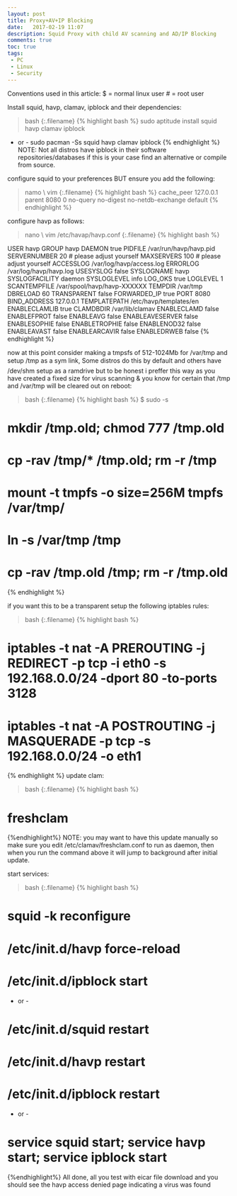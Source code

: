 ```yaml
---
layout: post
title: Proxy+AV+IP Blocking
date:   2017-02-19 11:07
description: Squid Proxy with child AV scanning and AD/IP Blocking
comments: true
toc: true
tags:
 - PC
 - Linux
 - Security
---
```


Conventions used in this article:
$ = normal linux user
\# = root user

Install squid, havp, clamav, ipblock and their dependencies:

>bash
{:.filename}
{% highlight bash %}
sudo aptitude install squid havp clamav ipblock
- or -
sudo pacman -Ss squid havp clamav ipblock
{% endhighlight %}
NOTE: Not all distros have ipblock in their software repositories/databases if this is your case find an alternative or compile from source.

configure squid to your preferences BUT ensure you add the following:

>namo \ vim
{:.filename}
{% highlight bash %}
cache_peer 127.0.0.1 parent 8080 0 no-query no-digest no-netdb-exchange default
{% endhighlight %}

configure havp as follows:

>nano \ vim /etc/havap/havp.conf
{:.filename}
{% highlight bash %}

USER havp
GROUP havp
DAEMON true
PIDFILE /var/run/havp/havp.pid
SERVERNUMBER 20 # please adjust yourself
MAXSERVERS 100 # please adjust yourself
ACCESSLOG /var/log/havp/access.log
ERRORLOG /var/log/havp/havp.log
USESYSLOG false
SYSLOGNAME havp
SYSLOGFACILITY daemon
SYSLOGLEVEL info
LOG_OKS true
LOGLEVEL 1
SCANTEMPFILE /var/spool/havp/havp-XXXXXX
TEMPDIR /var/tmp
DBRELOAD 60
TRANSPARENT false
FORWARDED_IP true
PORT 8080
BIND_ADDRESS 127.0.0.1
TEMPLATEPATH /etc/havp/templates/en
ENABLECLAMLIB true
CLAMDBDIR /var/lib/clamav
ENABLECLAMD false
ENABLEFPROT false
ENABLEAVG false
ENABLEAVESERVER false
ENABLESOPHIE false
ENABLETROPHIE false
ENABLENOD32 false
ENABLEAVAST false
ENABLEARCAVIR false
ENABLEDRWEB false
{% endhighlight %}

now at this point consider making a tmpsfs of 512-1024Mb for /var/tmp and setup /tmp as a sym link, Some distros do this by default and others have /dev/shm setup as a ramdrive but to be honest i preffer this way as you have created a fixed size for virus scanning & you know for certain that /tmp and /var/tmp will be cleared out on reboot:

>bash
{:.filename}
{% highlight bash %}
$ sudo -s
# mkdir /tmp.old; chmod 777 /tmp.old
# cp -rav /tmp/* /tmp.old; rm -r /tmp
# mount -t tmpfs -o size=256M tmpfs /var/tmp/
# ln -s /var/tmp /tmp
# cp -rav /tmp.old /tmp; rm -r /tmp.old
{% endhighlight %}

if you want this to be a transparent setup the following iptables rules:

>bash
{:.filename}
{% highlight bash %}
# iptables -t nat -A PREROUTING -j REDIRECT -p tcp -i eth0 -s 192.168.0.0/24 -dport 80 -to-ports 3128
# iptables -t nat -A POSTROUTING -j MASQUERADE -p tcp -s 192.168.0.0/24 -o eth1
{% endhighlight %}
update clam:

>bash
{:.filename}
{% highlight bash %}
# freshclam
{%endhighlight%}
NOTE: you may want to have this update manually so make sure you edit /etc/clamav/freshclam.conf to run as daemon, then when you run the command above it will jump to background after initial update.

start services:
>bash
{:.filename}
{% highlight bash %}

# squid -k reconfigure
# /etc/init.d/havp force-reload
# /etc/init.d/ipblock start
- or -
# /etc/init.d/squid restart
# /etc/init.d/havp restart
# /etc/init.d/ipblock restart
- or -
# service squid start; service havp start; service ipblock start
{%endhighlight%}
All done, all you test with eicar file download and you should see the havp access denied page indicating a virus was found
